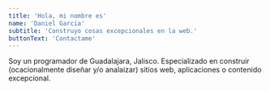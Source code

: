 ```yaml
---
title: 'Hola, mi nombre es'
name: 'Daniel Garcia'
subtitle: 'Construyo cosas excepcionales en la web.'
buttonText: 'Contactame'
---
```


Soy un programador de Guadalajara, Jalisco. Especializado en construir (ocacionalmente diseñar y/o analaizar) sitios web, aplicaciones o contenido excepcional.
